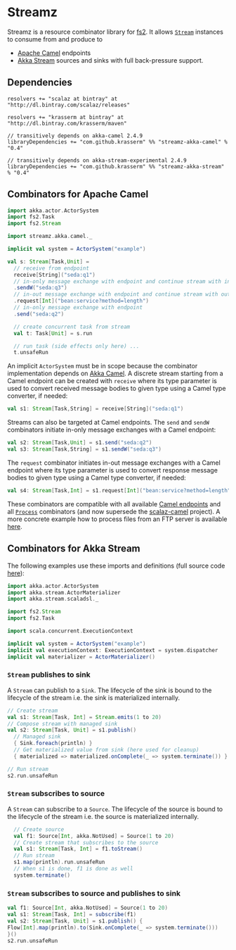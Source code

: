 Streamz
=======

Streamz is a resource combinator library for [fs2](https://github.com/functional-streams-for-scala/fs2). It allows [`Stream`](https://oss.sonatype.org/service/local/repositories/releases/archive/co/fs2/fs2-core_2.11/0.9.0-RC2/fs2-core_2.11-0.9.0-RC2-javadoc.jar/!/index.html#fs2.Stream) instances to consume from and produce to

- [Apache Camel](http://camel.apache.org/) endpoints
- [Akka Stream](http://doc.akka.io/docs/akka/2.4/scala/stream/index.html) sources and sinks with full back-pressure support.

Dependencies
------------

    resolvers += "scalaz at bintray" at "http://dl.bintray.com/scalaz/releases"

    resolvers += "krasserm at bintray" at "http://dl.bintray.com/krasserm/maven"

    // transitively depends on akka-camel 2.4.9
    libraryDependencies += "com.github.krasserm" %% "streamz-akka-camel" % "0.4"

    // transitively depends on akka-stream-experimental 2.4.9
    libraryDependencies += "com.github.krasserm" %% "streamz-akka-stream" % "0.4"

Combinators for Apache Camel
----------------------------

```scala
import akka.actor.ActorSystem
import fs2.Task
import fs2.Stream

import streamz.akka.camel._

implicit val system = ActorSystem("example")

val s: Stream[Task,Unit] =
  // receive from endpoint
  receive[String]("seda:q1")
  // in-only message exchange with endpoint and continue stream with in-message
  .sendW("seda:q3")
  // in-out message exchange with endpoint and continue stream with out-message
  .request[Int]("bean:service?method=length")
  // in-only message exchange with endpoint
  .send("seda:q2")

  // create concurrent task from stream
  val t: Task[Unit] = s.run

  // run task (side effects only here) ...
  t.unsafeRun
```

An implicit ``ActorSystem`` must be in scope  because the combinator implementation depends on [Akka Camel](http://doc.akka.io/docs/akka/2.4/scala/camel.html). A discrete stream starting from a Camel endpoint can be created with ``receive`` where its type parameter is used to convert received message bodies to given type using a Camel type converter, if needed:

```scala
val s1: Stream[Task,String] = receive[String]("seda:q1")
```

Streams can also be targeted at Camel endpoints. The ``send`` and ``sendW`` combinators initiate in-only message exchanges with a Camel endpoint:

```scala
val s2: Stream[Task,Unit] = s1.send("seda:q2")
val s3: Stream[Task,String] = s1.sendW("seda:q3")
```
    
The ``request`` combinator initiates in-out message exchanges with a Camel endpoint where its type parameter is used to convert response message bodies to given type using a Camel type converter, if needed:

```scala
val s4: Stream[Task,Int] = s1.request[Int]("bean:service?method=length")
```
   
These combinators are compatible with all available [Camel endpoints](http://camel.apache.org/components.html) and all [`Process`](http://docs.typelevel.org/api/scalaz-stream/stable/latest/doc/#scalaz.stream.Process) combinators (and now supersede the [scalaz-camel](https://github.com/krasserm/scalaz-camel) project). A more concrete example how to process files from an FTP server is available [here](https://github.com/krasserm/streamz/blob/master/streamz-akka-camel/src/test/scala/streamz/example/FtpExample.scala).

Combinators for Akka Stream
---------------------------

The following examples use these imports and definitions (full source code [here](https://github.com/krasserm/streamz/blob/master/streamz-akka-stream/src/test/scala/streamz/akka/stream/example/AkkaStreamExample.scala)):

```scala
import akka.actor.ActorSystem
import akka.stream.ActorMaterializer
import akka.stream.scaladsl._

import fs2.Stream
import fs2.Task

import scala.concurrent.ExecutionContext

implicit val system = ActorSystem("example")
implicit val executionContext: ExecutionContext = system.dispatcher
implicit val materializer = ActorMaterializer()
```

### `Stream` publishes to sink

A `Stream` can publish to a `Sink`. The lifecycle of the sink is bound to the
lifecycle of the stream i.e. the sink is materialized internally. 

```scala
// Create stream
val s1: Stream[Task, Int] = Stream.emits(1 to 20)
// Compose stream with managed sink
val s2: Stream[Task, Unit] = s1.publish()
  // Managed sink
  { Sink.foreach(println) }
  // Get materialized value from sink (here used for cleanup)
  { materialized => materialized.onComplete(_ => system.terminate()) }

// Run stream
s2.run.unsafeRun
```

### `Stream` subscribes to source

A `Stream` can subscribe to a `Source`. The lifecycle of the source is bound to
the lifecycle of the stream i.e. the source is materialized internally.

```scala
  // Create source
  val f1: Source[Int, akka.NotUsed] = Source(1 to 20)
  // Create stream that subscribes to the source
  val s1: Stream[Task, Int] = f1.toStream()
  // Run stream
  s1.map(println).run.unsafeRun
  // When s1 is done, f1 is done as well
  system.terminate()
```

### `Stream` subscribes to source and publishes to sink

```scala
val f1: Source[Int, akka.NotUsed] = Source(1 to 20)
val s1: Stream[Task, Int] = subscribe(f1)
val s2: Stream[Task, Unit] = s1.publish() {
Flow[Int].map(println).to(Sink.onComplete(_ => system.terminate()))
}()
s2.run.unsafeRun
```
